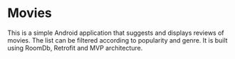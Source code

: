 # Movies
This is a simple Android application that suggests and displays reviews of movies. The list can be filtered according to popularity and genre. It is built using RoomDb, Retrofit and MVP architecture.
